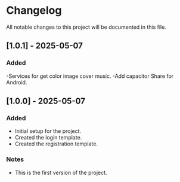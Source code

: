 # Changelog

All notable changes to this project will be documented in this file.
## [1.0.1] - 2025-05-07
### Added
-Services for get color image cover music.
-Add capacitor Share for Android.


## [1.0.0] - 2025-05-07
### Added
- Initial setup for the project.
- Created the login template.
- Created the registration template.

### Notes
- This is the first version of the project.
